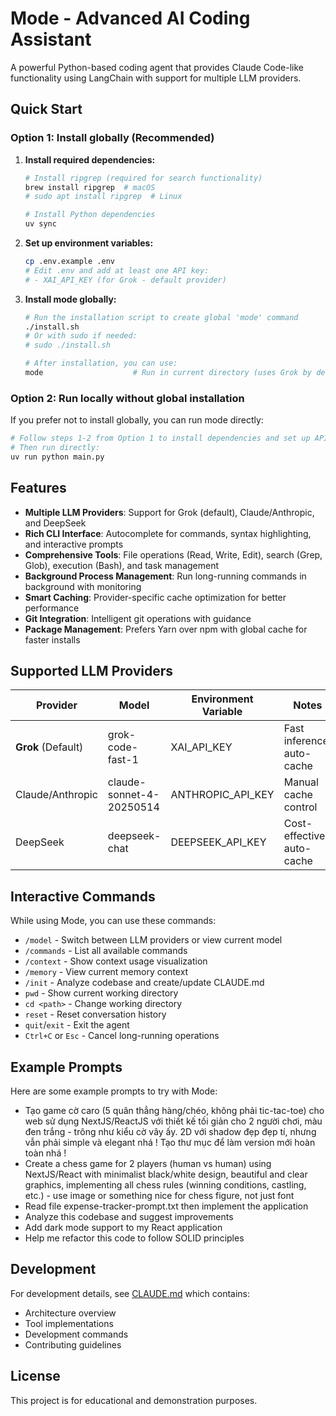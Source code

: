 # Mode - Advanced AI Coding Assistant

A powerful Python-based coding agent that provides Claude Code-like functionality using LangChain with support for multiple LLM providers.

## Quick Start

### Option 1: Install globally (Recommended)

1. **Install required dependencies:**
   ```bash
   # Install ripgrep (required for search functionality)
   brew install ripgrep  # macOS
   # sudo apt install ripgrep  # Linux

   # Install Python dependencies
   uv sync
   ```

2. **Set up environment variables:**
   ```bash
   cp .env.example .env
   # Edit .env and add at least one API key:
   # - XAI_API_KEY (for Grok - default provider)
   ```

3. **Install mode globally:**
   ```bash
   # Run the installation script to create global 'mode' command
   ./install.sh
   # Or with sudo if needed:
   # sudo ./install.sh

   # After installation, you can use:
   mode                    # Run in current directory (uses Grok by default)
   ```

### Option 2: Run locally without global installation

If you prefer not to install globally, you can run mode directly:

```bash
# Follow steps 1-2 from Option 1 to install dependencies and set up API keys
# Then run directly:
uv run python main.py
```

## Features

- **Multiple LLM Providers**: Support for Grok (default), Claude/Anthropic, and DeepSeek
- **Rich CLI Interface**: Autocomplete for commands, syntax highlighting, and interactive prompts
- **Comprehensive Tools**: File operations (Read, Write, Edit), search (Grep, Glob), execution (Bash), and task management
- **Background Process Management**: Run long-running commands in background with monitoring
- **Smart Caching**: Provider-specific cache optimization for better performance
- **Git Integration**: Intelligent git operations with guidance
- **Package Management**: Prefers Yarn over npm with global cache for faster installs

## Supported LLM Providers

| Provider | Model | Environment Variable | Notes |
|----------|-------|---------------------|--------|
| **Grok** (Default) | grok-code-fast-1 | XAI_API_KEY | Fast inference, auto-cache |
| Claude/Anthropic | claude-sonnet-4-20250514 | ANTHROPIC_API_KEY | Manual cache control |
| DeepSeek | deepseek-chat | DEEPSEEK_API_KEY | Cost-effective, auto-cache |

## Interactive Commands

While using Mode, you can use these commands:

- `/model` - Switch between LLM providers or view current model
- `/commands` - List all available commands
- `/context` - Show context usage visualization
- `/memory` - View current memory context
- `/init` - Analyze codebase and create/update CLAUDE.md
- `pwd` - Show current working directory
- `cd <path>` - Change working directory
- `reset` - Reset conversation history
- `quit`/`exit` - Exit the agent
- `Ctrl+C` or `Esc` - Cancel long-running operations

## Example Prompts

Here are some example prompts to try with Mode:

- Tạo game cờ caro (5 quân thẳng hàng/chéo, không phải tic-tac-toe) cho web sử dụng NextJS/ReactJS với thiết kế tối giản cho 2 người chơi, màu đen trắng - trông như kiểu cờ vây ấy. 2D với shadow đẹp đẹp tí, nhưng vẫn phải simple và elegant nhá ! Tạo thư mục để làm version mới hoàn toàn nhá !
- Create a chess game for 2 players (human vs human) using NextJS/React with minimalist black/white design, beautiful and clear graphics, implementing all chess rules (winning conditions, castling, etc.) - use image or something nice for chess figure, not just font
- Read file expense-tracker-prompt.txt then implement the application
- Analyze this codebase and suggest improvements
- Add dark mode support to my React application
- Help me refactor this code to follow SOLID principles

## Development

For development details, see [CLAUDE.md](CLAUDE.md) which contains:
- Architecture overview
- Tool implementations
- Development commands
- Contributing guidelines

## License

This project is for educational and demonstration purposes.
